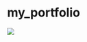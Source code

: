 # my_portfolio

<!-- A Screenshot of My Portfolio -->
<img src="assets/portfolio_screenshot.html.png">

